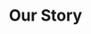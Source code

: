 ---
title: Our Story
welcome_heading: Welcome
intro_text: >
  Welcome to **Beyond the Back Door** — where your outdoor space becomes your favourite place. Whether you want a peaceful retreat, a vibrant wildlife haven, or a stylish place to entertain, we can help transform your garden into something special.

  Beyond the Back Door is a brand new garden design studio specialising in transforming outdoor spaces into functional, beautiful, and nature-friendly areas for living, relaxing, and gathering. We focus on low-maintenance, visually engaging designs that blend comfort with sustainability.

  With thoughtful design, even the smallest outdoor space can be made to feel like a natural extension of your home, so if you are stuck for ideas as to how to make the most of the space you have, then get in touch and we'll do what we can to help.
section_images:
  - image: /images/uploads/full-garden-v3.jpg
---